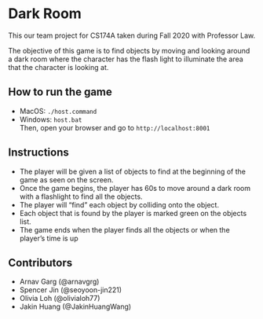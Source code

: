 # Dark Room

This our team project for CS174A taken during Fall 2020 with Professor Law.

The objective of this game is to find objects by moving and looking around a dark room where the character has the flash light to illuminate the area that the character is looking at.

## How to run the game
- MacOS: `./host.command`
- Windows: `host.bat` <br>
Then, open your browser and go to `http://localhost:8001`

## Instructions
- The player will be given a list of objects to find at the beginning of the game as seen on the screen. 
- Once the game begins, the player has 60s to move around a dark room with a flashlight to find all the objects. 
- The player will “find” each object by colliding onto the object.
- Each object that is found by the player is marked green on the objects list. 
- The game ends when the player finds all the objects or when the player’s time is up

## Contributors
- Arnav Garg (@arnavgrg)
- Spencer Jin (@seoyoon-jin221)
- Olivia Loh (@olivialoh77)
- Jakin Huang (@JakinHuangWang)